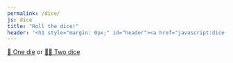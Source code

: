 ```yaml
---
permalink: /dice/
js: dice
title: "Roll the dice!"
header: '<h1 style="margin: 0px;" id="header"><a href="javascript:dice();">🎲 Roll the dice!</a></h1>'
---
```


<div class="center"><a href="javascript:dice(1);" id="dice1">🎲 One die</a> or  <a href="javascript:dice(2);" id="dice2">🎲🎲 Two dice</a></div>

<div id="dice"></div>